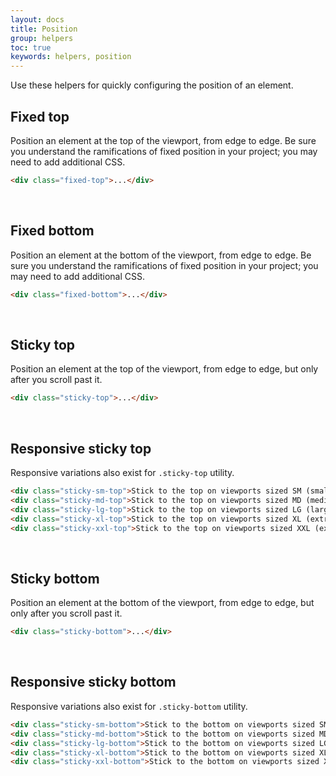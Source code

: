 ```yaml
---
layout: docs
title: Position
group: helpers
toc: true
keywords: helpers, position
---
```


<p class="fs-4 ms-0 mb-4 page-description">
  Use these helpers for quickly configuring the position of an element.
</p>

## Fixed top

Position an element at the top of the viewport, from edge to edge. Be sure you understand the ramifications of 
fixed position in your project; you may need to add additional CSS.

```html
<div class="fixed-top">...</div>
```
<br>

## Fixed bottom

Position an element at the bottom of the viewport, from edge to edge. Be sure you understand the ramifications of 
fixed position in your project; you may need to add additional CSS.

```html
<div class="fixed-bottom">...</div>
```
<br>

## Sticky top

Position an element at the top of the viewport, from edge to edge, but only after you scroll past it.

```html
<div class="sticky-top">...</div>
```
<br>

## Responsive sticky top

Responsive variations also exist for `.sticky-top` utility.

```html
<div class="sticky-sm-top">Stick to the top on viewports sized SM (small) or wider</div>
<div class="sticky-md-top">Stick to the top on viewports sized MD (medium) or wider</div>
<div class="sticky-lg-top">Stick to the top on viewports sized LG (large) or wider</div>
<div class="sticky-xl-top">Stick to the top on viewports sized XL (extra-large) or wider</div>
<div class="sticky-xxl-top">Stick to the top on viewports sized XXL (extra-extra-large) or wider</div>
```
<br>

## Sticky bottom

Position an element at the bottom of the viewport, from edge to edge, but only after you scroll past it.

```html
<div class="sticky-bottom">...</div>
```
<br>

## Responsive sticky bottom

Responsive variations also exist for `.sticky-bottom` utility.

```html
<div class="sticky-sm-bottom">Stick to the bottom on viewports sized SM (small) or wider</div>
<div class="sticky-md-bottom">Stick to the bottom on viewports sized MD (medium) or wider</div>
<div class="sticky-lg-bottom">Stick to the bottom on viewports sized LG (large) or wider</div>
<div class="sticky-xl-bottom">Stick to the bottom on viewports sized XL (extra-large) or wider</div>
<div class="sticky-xxl-bottom">Stick to the bottom on viewports sized XXL (extra-extra-large) or wider</div>
```
